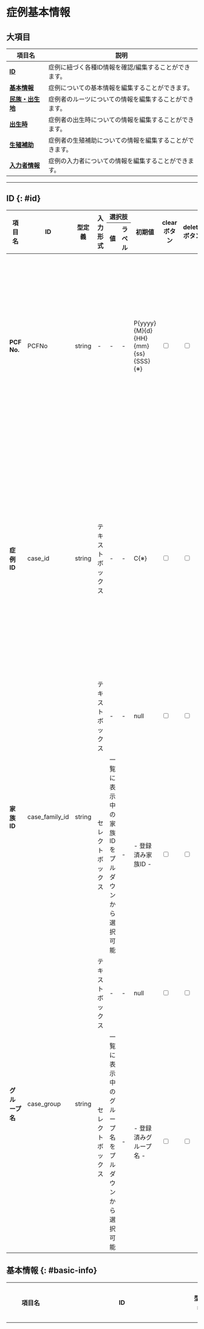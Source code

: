 # 症例基本情報

## 大項目

| 項目名 | 説明 |
| ---- | ---- |
| **[ID](#id)** | 症例に紐づく各種ID情報を確認/編集することができます。|
| **[基本情報](#basic-info)** | 症例についての基本情報を編集することができます。|
| **[民族・出生地](#etnicity)** | 症例者のルーツについての情報を編集することができます。|
| **[出生時](#birth-info)** | 症例者の出生時についての情報を編集することができます。|
| **[生殖補助](#assisted-reproduction)** | 症例者の生殖補助についての情報を編集することができます。|
| **[入力者情報](#inputter-info)** | 症例の入力者についての情報を編集することができます。|

---


## ID {: #id}

<table>
  <thead>
    <tr>
      <th rowspan="2">項目名</th>
      <th rowspan="2">ID</th>
      <th rowspan="2">型定義</th>
      <th rowspan="2">入力形式</th>
      <th colspan="2">選択肢</th>
      <th rowspan="2">初期値</th>
      <th rowspan="2">clearボタン</th>
      <th rowspan="2">deleteボタン</th>
      <th rowspan="2">Phenopackets</th>
      <th rowspan="2">備考</th>
    </tr>
    <tr>
      <th>値</th>
      <th>ラベル</th>
    </tr>
  </thead>
  <tbody>
    <tr>
      <td><strong>PCF No.</strong></td>
      <td>PCFNo</td>
      <td>string</td>
      <td>-</td>
      <td>-</td>
      <td>-</td>
      <td>P{yyyy}{M}{d}{HH}{mm}{ss}{SSS}{※}</td>
      <td><input type="checkbox" class="readonly-input" /></td>
      <td><input type="checkbox" class="readonly-input" /></td>
      <td></td>
      <td>※箇所は、ランダムな数値を36進数の文字列にし、3文字目から7文字目までの5文字</td>
    </tr>
    <tr>
      <td><strong>症例ID</strong></td>
      <td>case_id</td>
      <td>string</td>
      <td>テキストボックス</td>
      <td>-</td>
      <td>-</td>
      <td>C{※}</td>
      <td><input type="checkbox" class="readonly-input" /></td>
      <td><input type="checkbox" class="readonly-input" /></td>
      <td>proband.id / subject.id / pedigree.persons.individual_id</td>
      <td>※箇所は、「症例が追加される毎にオートインクリメントされるカウント+1」の数値を0埋めした7桁の文字列</td>
    </tr>
    <tr>
      <td rowspan="2"><strong>家族ID</strong></td>
      <td rowspan="2">case_family_id</td>
      <td rowspan="2">string</td>
      <td>テキストボックス</td>
      <td>-</td>
      <td>-</td>
      <td>null</td>
      <td><input type="checkbox" class="readonly-input" /></td>
      <td><input type="checkbox" class="readonly-input" /></td>
      <td>id</td>
      <td></td>
    </tr>
    <tr>
      <td>セレクトボックス</td>
      <td>一覧に表示中の家族IDをプルダウンから選択可能</td>
      <td>-</td>
      <td> - 登録済み家族ID - </td>
      <td><input type="checkbox" class="readonly-input" /></td>
      <td><input type="checkbox" class="readonly-input" /></td>
      <td>pedigree.persons.family_id</td>
      <td></td>
    </tr>
    <tr>
      <td rowspan="2"><strong>グループ名</strong></td>
      <td rowspan="2">case_group</td>
      <td rowspan="2">string</td>
      <td>テキストボックス</td>
      <td>-</td>
      <td>-</td>
      <td>null</td>
      <td><input type="checkbox" class="readonly-input" /></td>
      <td><input type="checkbox" class="readonly-input" /></td>
      <td></td>
      <td></td>
    </tr>
    <tr>
      <td>セレクトボックス</td>
      <td>一覧に表示中のグループ名をプルダウンから選択可能</td>
      <td>-</td>
      <td> - 登録済みグループ名 - </td>
      <td><input type="checkbox" class="readonly-input" /></td>
      <td><input type="checkbox" class="readonly-input" /></td>
      <td></td>
      <td></td>
    </tr>
  </tbody>
</table>

## 基本情報 {: #basic-info}

<table>
  <thead>
    <tr>
      <th rowspan="2">項目名</th>
      <th rowspan="2">ID</th>
      <th rowspan="2">型定義</th>
      <th rowspan="2">入力形式</th>
      <th colspan="2">選択肢</th>
      <th rowspan="2">初期値</th>
      <th rowspan="2">clearボタン</th>
      <th rowspan="2">deleteボタン</th>
      <th rowspan="2">Phenopackets</th>
      <th rowspan="2">備考</th>
    </tr>
    <tr>
      <th>値</th>
      <th>ラベル</th>
    </tr>
  </thead>
  <tbody>
    <tr>
      <td><strong>続柄</strong></td>
      <td>case_relationship</td>
      <td>string</td>
      <td>セレクトボックス</td>
      <td>
        <ul>
          <li>proband_individual</li>
          <li>father</li>
          <li>mother</li>
          <li>parent_unknown</li>
          <li>spouse_proband</li>
          <li>spouse_child</li>
          <li>spouse_sibling</li>
          <li>spouse_uncle_aunt</li>
          <li>sibling</li>
          <li>child</li>
          <li>grandparent_paternal</li>
          <li>grandparent_maternal</li>
          <li>grandparent_unknown</li>
          <li>uncle_paternal</li>
          <li>uncle_maternal</li>
          <li>aunt_paternal</li>
          <li>aunt_maternal</li>
          <li>nephew_niece</li>
          <li>grandchild</li>
          <li>cousin</li>
          <li>unknown</li>
          <li>other_paternal</li>
          <li>other_maternal</li>
        </ul>
      </td>
      <td>
        <ul>
          <li>発端者（本人）</li>
          <li>父</li>
          <li>母</li>
          <li>親（詳細不明）</li>
          <li>本人の配偶者</li>
          <li>子どもの配偶者</li>
          <li>兄弟の配偶者</li>
          <li>おじおばの配偶者</li>
          <li>同胞</li>
          <li>子ども</li>
          <li>祖父母（父方）</li>
          <li>祖父母（母方）</li>
          <li>祖父母（詳細不明）</li>
          <li>おじ（父方）</li>
          <li>おじ（母方）</li>
          <li>おば（父方）</li>
          <li>おば（母方）</li>
          <li>甥姪</li>
          <li>孫</li>
          <li>いとこ</li>
          <li>不明</li>
          <li>その他（父方）</li>
          <li>その他（母方）</li>
        </ul>
      </td>
      <td>null</td>
      <td><input type="checkbox" class="readonly-input" /></td>
      <td><input type="checkbox" class="readonly-input" /></td>
      <td></td>
      <td></td>
    </tr>
    <tr>
      <td><strong>血縁者の本研究参加の有無</strong></td>
      <td>case_participation_of_relatives_in_this_study</td>
      <td>string</td>
      <td>ラジオボタン        </td>
      <td>
        <ul>
          <li>not_applicable</li>
          <li>not_participated</li>
          <li>already_participated</li>
          <li>plan_to_participate</li>
        </ul>
      </td>
      <td>
        <ul>
          <li>該当なし</li>
          <li>なし</li>
          <li>あり</li>
          <li>参加予定</li>
        </ul>
      </td>
      <td>"not_applicable"</td>
      <td><input type="checkbox" class="readonly-input" checked /></td>
      <td><input type="checkbox" class="readonly-input" /></td>
      <td></td>
      <td></td>
    </tr>
    <tr>
      <td><strong>性別</strong></td>
      <td>case_sex</td>
      <td>string</td>
      <td>ラジオボタン        </td>
      <td>
        <ul>
          <li>unknown</li>
          <li>male</li>
          <li>female</li>
          <li>other</li>
        </ul>
      </td>
      <td>
        <ul>
          <li>不明</li>
          <li>男性</li>
          <li>女性</li>
          <li>その他</li>
        </ul>
      </td>
      <td>null</td>
      <td><input type="checkbox" class="readonly-input" checked /></td>
      <td><input type="checkbox" class="readonly-input" /></td>
      <td>proband.subject.sex</td>
      <td></td>
    </tr>
    <tr>
      <td><strong>性別 その他詳細</strong></td>
      <td>case_sex_details</td>
      <td>string</td>
      <td>テキストボックス</td>
      <td>-</td>
      <td>-</td>
      <td>null</td>
      <td><input type="checkbox" class="readonly-input" /></td>
      <td><input type="checkbox" class="readonly-input" /></td>
      <td></td>
      <td>性別で「その他」を選択している時のみ入力可（それ以外の場合は非活性）</td>
    </tr>
    <tr>
      <td><strong>発症の有無</strong></td>
      <td>case_presence_or_absence_of_onset</td>
      <td>string</td>
      <td>ラジオボタン        </td>
      <td>
        <ul>
          <li>unknown</li>
          <li>onset</li>
          <li>asymptomatic</li>
        </ul>
      </td>
      <td>
        <ul>
          <li>不明</li>
          <li>発症</li>
          <li>未発症</li>
        </ul>
      </td>
      <td>unkown</td>
      <td><input type="checkbox" class="readonly-input" checked /></td>
      <td><input type="checkbox" class="readonly-input" /></td>
      <td>pedigree.persons.affectedStatus</td>
      <td></td>
    </tr>
    <tr>
      <td><strong>状態</strong></td>
      <td>case_life_status</td>
      <td>string</td>
      <td>ラジオボタン        </td>
      <td>
        <ul>
          <li>unknown</li>
          <li>alive</li>
          <li>deceased</li>
        </ul>
      </td>
      <td>
        <ul>
          <li>不明</li>
          <li>生存</li>
          <li>故人</li>
        </ul>
      </td>
      <td>unkown</td>
      <td><input type="checkbox" class="readonly-input" checked /></td>
      <td><input type="checkbox" class="readonly-input" /></td>
      <td>proband.subject.vitalStatus.status</td>
      <td></td>
    </tr>
    <tr>
      <td><strong>生年月 (yyyy/mm)</strong></td>
      <td>case_birth</td>
      <td>string</td>
      <td>セレクトボックス</td>
      <td>
        <ul>
          <li>1800〜現在の年</li>
          <li>1~12</li>
        </ul>
      </td>
      <td>
        <ul>
          <li>1800〜現在の年</li>
          <li>1~12</li>
        </ul>
      </td>
      <td>null</td>
      <td><input type="checkbox" class="readonly-input" /></td>
      <td><input type="checkbox" class="readonly-input" /></td>
      <td></td>
      <td></td>
    </tr>
    <tr>
      <td rowspan="3"><strong>登録時年齢 (YMD)</strong></td>
      <td rowspan="3">case_age</td>
      <td rowspan="3">string</td>
      <td>テキストボックス (数字)</td>
      <td>-</td>
      <td>-</td>
      <td>null</td>
      <td><input type="checkbox" class="readonly-input" /></td>
      <td><input type="checkbox" class="readonly-input" /></td>
      <td></td>
      <td rowspan="3">
        「{{yyyy}} + Y + {{mm}} + M + {{dd}} + D」の形式でjsonに保存される
      </td>
    </tr>
    <tr>
      <td>セレクトボックス</td>
      <td>-</td>
      <td>-</td>
      <td>- ヶ月を選択 -</td>
      <td><input type="checkbox" class="readonly-input" /></td>
      <td><input type="checkbox" class="readonly-input" /></td>
      <td></td>
    </tr>
    <tr>
      <td>セレクトボックス</td>
      <td>-</td>
      <td>-</td>
      <td>- 日を選択 -</td>
      <td><input type="checkbox" class="readonly-input" /></td>
      <td><input type="checkbox" class="readonly-input" /></td>
      <td></td>
    </tr>
    <tr>
      <td rowspan="3"><strong>診察時年齢 (YMD)</strong></td>
      <td rowspan="3">case_age_on_examination</td>
      <td rowspan="3">string</td>
      <td>テキストボックス (数字)</td>
      <td>-</td>
      <td>-</td>
      <td>null</td>
      <td><input type="checkbox" class="readonly-input" /></td>
      <td><input type="checkbox" class="readonly-input" /></td>
      <td></td>
      <td rowspan="3">
        「{{yyyy}} + Y + {{mm}} + M + {{dd}} + D」の形式でjsonに保存される
      </td>
    </tr>
    <tr>
      <td>セレクトボックス</td>
      <td>-</td>
      <td>-</td>
      <td>- ヶ月を選択 -</td>
      <td><input type="checkbox" class="readonly-input" /></td>
      <td><input type="checkbox" class="readonly-input" /></td>
      <td></td>
    </tr>
    <tr>
      <td>セレクトボックス</td>
      <td>-</td>
      <td>-</td>
      <td>- 日を選択 -</td>
      <td><input type="checkbox" class="readonly-input" /></td>
      <td><input type="checkbox" class="readonly-input" /></td>
      <td></td>
    </tr>
    <tr>
      <td><strong>没年月 (yyyy/mm)</strong></td>
      <td>case_death</td>
      <td>string</td>
      <td>セレクトボックス</td>
      <td>-</td>
      <td>-</td>
      <td>null</td>
      <td><input type="checkbox" class="readonly-input" /></td>
      <td><input type="checkbox" class="readonly-input" /></td>
      <td></td>
      <td>状態で「故人」を選択している時のみ入力可（それ以外の場合は非活性）</td>
    </tr>
    <tr>
      <td><strong>死因</strong></td>
      <td>case_cause_of_death</td>
      <td>string</td>
      <td>セレクトボックス</td>
      <td>
        <ul>
          <li>concerned_disease</li>
          <li>other_disease</li>
        </ul>
      </td>
      <td>
        <ul>
          <li>当該疾患</li>
          <li>当該疾患以外</li>
        </ul>
      </td>
      <td>null</td>
      <td><input type="checkbox" class="readonly-input" /></td>
      <td><input type="checkbox" class="readonly-input" /></td>
      <td></td>
      <td>状態で「故人」を選択している時のみ入力可（それ以外の場合は非活性）</td>
    </tr>
    <tr>
      <td><strong>当該疾患以外のときの死因詳細</strong></td>
      <td>case_cause_of_death_details</td>
      <td>string</td>
      <td>テキストボックス</td>
      <td>-</td>
      <td>-</td>
      <td>null</td>
      <td><input type="checkbox" class="readonly-input" /></td>
      <td><input type="checkbox" class="readonly-input" /></td>
      <td></td>
      <td>状態で「故人」を選択している時のみ入力可（それ以外の場合は非活性）</td>
    </tr>
    <tr>
      <td><strong>死因ICD-11コード</strong></td>
      <td>case_icd_11_code_of_cause_of_death</td>
      <td>string</td>
      <td>テキストボックス</td>
      <td>-</td>
      <td>-</td>
      <td>null</td>
      <td><input type="checkbox" class="readonly-input" /></td>
      <td><input type="checkbox" class="readonly-input" /></td>
      <td></td>
      <td>状態で「故人」を選択している時のみ入力可（それ以外の場合は非活性）</td>
    </tr>
    <tr>
      <td><strong>最終生存確認日 (yyyy/mm/dd)</strong></td>
      <td>case_last_date_of_confirmation_of_survival</td>
      <td>string</td>
      <td>カレンダー選択</td>
      <td>-</td>
      <td>-</td>
      <td>null</td>
      <td><input type="checkbox" class="readonly-input" /></td>
      <td><input type="checkbox" class="readonly-input" /></td>
      <td></td>
      <td></td>
    </tr>
  </tbody>
</table>

## 民族・出生地 {: #etnicity}

<table>
  <thead>
    <tr>
      <th rowspan="2">項目名</th>
      <th rowspan="2">ID</th>
      <th rowspan="2">型定義</th>
      <th rowspan="2">入力形式</th>
      <th colspan="2">選択肢</th>
      <th rowspan="2">初期値</th>
      <th rowspan="2">clearボタン</th>
      <th rowspan="2">deleteボタン</th>
      <th rowspan="2">Phenopackets</th>
      <th rowspan="2">備考</th>
    </tr>
    <tr>
      <th>値</th>
      <th>ラベル</th>
    </tr>
  </thead>
  <tbody>
    <tr>
      <td><strong>民族 / 集団</strong></td>
      <td>case_ethnicity_group</td>
      <td>string</td>
      <td>セレクトボックス</td>
      <td>
        <a href="../master#country-master">国マスタ</a>
      </td>
      <td>
        <a href="../master#country-master">国マスタ</a>
      </td>
      <td>null</td>
      <td><input type="checkbox" class="readonly-input" /></td>
      <td><input type="checkbox" class="readonly-input" /></td>
      <td></td>
      <td></td>
    </tr>
    <tr>
      <td><strong>自由記載</strong></td>
      <td>case_free_comment_about_ethnicity_group</td>
      <td>string</td>
      <td>テキストボックス</td>
      <td>-</td>
      <td>-</td>
      <td>null</td>
      <td><input type="checkbox" class="readonly-input" /></td>
      <td><input type="checkbox" class="readonly-input" /></td>
      <td></td>
      <td></td>
    </tr>
    <tr>
      <td><strong>出生地 国</strong></td>
      <td>case_country_of_birth</td>
      <td>string</td>
      <td>セレクトボックス</td>
      <td>
        <a href="../master#country-master">国マスタ</a>
      </td>
      <td>
        <a href="../master#country-master">国マスタ</a>
      </td>
      <td>null</td>
      <td><input type="checkbox" class="readonly-input" /></td>
      <td><input type="checkbox" class="readonly-input" /></td>
      <td></td>
      <td></td>
    </tr>
    <tr>
      <td><strong>都道府県</strong></td>
      <td>case_state_of_birth</td>
      <td>string</td>
      <td>テキストボックス</td>
      <td>-</td>
      <td>-</td>
      <td>null</td>
      <td><input type="checkbox" class="readonly-input" /></td>
      <td><input type="checkbox" class="readonly-input" /></td>
      <td></td>
      <td></td>
    </tr>
    <tr>
      <td><strong>市区町村</strong></td>
      <td>case_city_of_birth</td>
      <td>string</td>
      <td>テキストボックス</td>
      <td>-</td>
      <td>-</td>
      <td>null</td>
      <td><input type="checkbox" class="readonly-input" /></td>
      <td><input type="checkbox" class="readonly-input" /></td>
      <td></td>
      <td></td>
    </tr>
    <tr>
      <td><strong>自由記載</strong></td>
      <td>case_free_comment_about_birth</td>
      <td>string</td>
      <td>テキストボックス</td>
      <td>-</td>
      <td>-</td>
      <td>null</td>
      <td><input type="checkbox" class="readonly-input" /></td>
      <td><input type="checkbox" class="readonly-input" /></td>
      <td></td>
      <td></td>
    </tr>
  </tbody>
</table>

## 出生時 {: #birth-info}

<table>
  <thead>
    <tr>
      <th rowspan="2">項目名</th>
      <th rowspan="2">ID</th>
      <th rowspan="2">型定義</th>
      <th rowspan="2">入力形式</th>
      <th colspan="2">選択肢</th>
      <th rowspan="2">初期値</th>
      <th rowspan="2">clearボタン</th>
      <th rowspan="2">deleteボタン</th>
      <th rowspan="2">Phenopackets</th>
      <th rowspan="2">備考</th>
    </tr>
    <tr>
      <th>値</th>
      <th>ラベル</th>
    </tr>
  </thead>
  <tbody>
    <tr>
      <td><strong>出生前（胎児）の異常の有無</strong></td>
      <td>case_presence_of_prenatal_abnormalities</td>
      <td>string</td>
      <td>ラジオボタン</td>
      <td>
        <ul>
          <li>unknown</li>
          <li>absent</li>
          <li>present</li>
        </ul>
      </td>
      <td>
        <ul>
          <li>不明</li>
          <li>なし</li>
          <li>あり</li>
        </ul>
      </td>
      <td>"不明"</td>
      <td><input type="checkbox" class="readonly-input" checked /></td>
      <td><input type="checkbox" class="readonly-input" /></td>
      <td></td>
      <td></td>
    </tr>
    <tr>
      <td><strong>異常（黄疸等）の有無</strong></td>
      <td>case_presence_of_abnormalities_at_birth</td>
      <td>string</td>
      <td>ラジオボタン</td>
      <td>
        <ul>
          <li>unknown</li>
          <li>absent</li>
          <li>present</li>
        </ul>
      </td>
      <td>
        <ul>
          <li>不明</li>
          <li>なし</li>
          <li>あり</li>
        </ul>
      </td>
      <td>"不明"</td>
      <td><input type="checkbox" class="readonly-input" checked /></td>
      <td><input type="checkbox" class="readonly-input" /></td>
      <td></td>
      <td></td>
    </tr>
    <tr>
      <td><strong>医療介助の有無（出産時）</strong></td>
      <td>case_presence_of_medical_assistance_at_birth</td>
      <td>string</td>
      <td>ラジオボタン</td>
      <td>
        <ul>
          <li>unknown</li>
          <li>absent</li>
          <li>present</li>
        </ul>
      </td>
      <td>
        <ul>
          <li>不明</li>
          <li>なし</li>
          <li>あり</li>
        </ul>
      </td>
      <td>"不明"</td>
      <td><input type="checkbox" class="readonly-input" checked /></td>
      <td><input type="checkbox" class="readonly-input" /></td>
      <td></td>
      <td></td>
    </tr>
    <tr>
      <td><strong>在胎週数 (週)</strong></td>
      <td>case_gestational_age_at_birth</td>
      <td>string</td>
      <td>テキストボックス (数字)</td>
      <td>-</td>
      <td>-</td>
      <td>null</td>
      <td><input type="checkbox" class="readonly-input" /></td>
      <td><input type="checkbox" class="readonly-input" /></td>
      <td></td>
      <td></td>
    </tr>
    <tr>
      <td rowspan="3"><strong>母親の年齢 (YMD)</strong></td>
      <td rowspan="3">case_age_of_mother_at_birth</td>
      <td rowspan="3">string</td>
      <td>テキストボックス (数字)</td>
      <td>-</td>
      <td>-</td>
      <td>null</td>
      <td><input type="checkbox" class="readonly-input" /></td>
      <td><input type="checkbox" class="readonly-input" /></td>
      <td></td>
      <td rowspan="3">
        「{{yyyy}} + Y + {{mm}} + M + {{dd}} + D」の形式でjsonに保存される
      </td>
    </tr>
    <tr>
      <td>セレクトボックス</td>
      <td>-</td>
      <td>-</td>
      <td>- ヶ月を選択 -</td>
      <td><input type="checkbox" class="readonly-input" /></td>
      <td><input type="checkbox" class="readonly-input" /></td>
      <td></td>
    </tr>
    <tr>
      <td>セレクトボックス</td>
      <td>-</td>
      <td>-</td>
      <td>- 日を選択 -</td>
      <td><input type="checkbox" class="readonly-input" /></td>
      <td><input type="checkbox" class="readonly-input" /></td>
      <td></td>
    </tr>
    <tr>
      <td rowspan="3"><strong>父親の年齢 (YMD)</strong></td>
      <td rowspan="3">case_age_of_father_at_birth</td>
      <td rowspan="3">string</td>
      <td>テキストボックス (数字)</td>
      <td>-</td>
      <td>-</td>
      <td>null</td>
      <td><input type="checkbox" class="readonly-input" /></td>
      <td><input type="checkbox" class="readonly-input" /></td>
      <td></td>
      <td rowspan="3">
        「{{yyyy}} + Y + {{mm}} + M + {{dd}} + D」の形式でjsonに保存される
      </td>
    </tr>
    <tr>
      <td>セレクトボックス</td>
      <td>-</td>
      <td>-</td>
      <td>- ヶ月を選択 -</td>
      <td><input type="checkbox" class="readonly-input" /></td>
      <td><input type="checkbox" class="readonly-input" /></td>
      <td></td>
    </tr>
    <tr>
      <td>セレクトボックス</td>
      <td>-</td>
      <td>-</td>
      <td>- 日を選択 -</td>
      <td><input type="checkbox" class="readonly-input" /></td>
      <td><input type="checkbox" class="readonly-input" /></td>
      <td></td>
    </tr>
  </tbody>
</table>

## 生殖補助 {: #assisted-reproduction}

<table>
  <thead>
    <tr>
      <th rowspan="2">項目名</th>
      <th rowspan="2">ID</th>
      <th rowspan="2">型定義</th>
      <th rowspan="2">入力形式</th>
      <th colspan="2">選択肢</th>
      <th rowspan="2">初期値</th>
      <th rowspan="2">clearボタン</th>
      <th rowspan="2">deleteボタン</th>
      <th rowspan="2">Phenopackets</th>
      <th rowspan="2">備考</th>
    </tr>
    <tr>
      <th>値</th>
      <th>ラベル</th>
    </tr>
  </thead>
  <tbody>
    <tr>
      <td><strong>生殖補助医療の有無</strong></td>
      <td>case_presence_of_assisted_reproductive_technology</td>
      <td>string</td>
      <td>ラジオボタン</td>
      <td>
        <ul>
          <li>unknown</li>
          <li>absent</li>
          <li>present</li>
        </ul>
      </td>
      <td>
        <ul>
          <li>不明</li>
          <li>なし</li>
          <li>あり</li>
        </ul>
      </td>
      <td>"不明"</td>
      <td><input type="checkbox" class="readonly-input" checked /></td>
      <td><input type="checkbox" class="readonly-input" /></td>
      <td></td>
      <td></td>
    </tr>
    <tr>
      <td><strong>生殖補助医療の種類</strong></td>
      <td>case_type_of_assisted_reproductive_technology</td>
      <td>Array&lt;string|null&gt;</td>
      <td>チェックボックス</td>
      <td>
        <ul>
          <li>ivf_et</li>
          <li>icsi</li>
          <li>frozen_embryo</li>
          <li>other</li>
          <li>unknown</li>
        </ul>
      </td>
      <td>
        <ul>
          <li>体外受精・胚移植（IVF-ET）</li>
          <li>顕微授精（卵細胞質内精子注入法、ICSI）</li>
          <li>凍結胚・融解移植</li>
          <li>その他</li>
          <li>不明</li>
        </ul>
      </td>
      <td>null</td>
      <td><input type="checkbox" class="readonly-input" /></td>
      <td><input type="checkbox" class="readonly-input" /></td>
      <td></td>
      <td></td>
    </tr>
  </tbody>
</table>

## 入力者情報 {: #inputter-info}

<table>
  <thead>
    <tr>
      <th rowspan="2">項目名</th>
      <th rowspan="2">ID</th>
      <th rowspan="2">型定義</th>
      <th rowspan="2">入力形式</th>
      <th colspan="2">選択肢</th>
      <th rowspan="2">初期値</th>
      <th rowspan="2">clearボタン</th>
      <th rowspan="2">deleteボタン</th>
      <th rowspan="2">Phenopackets</th>
      <th rowspan="2">備考</th>
    </tr>
    <tr>
      <th>値</th>
      <th>ラベル</th>
    </tr>
  </thead>
  <tbody>
    <tr>
      <td><strong>調査実施日 (yyyy/mm/dd)</strong></td>
      <td>case_date_of_survey</td>
      <td>string</td>
      <td>カレンダー選択</td>
      <td>-</td>
      <td>-</td>
      <td>null</td>
      <td><input type="checkbox" class="readonly-input" /></td>
      <td><input type="checkbox" class="readonly-input" /></td>
      <td></td>
      <td></td>
    </tr>
    <tr>
      <td><strong>診察日 (yyyy/mm/dd)</strong></td>
      <td>case_examination_day</td>
      <td>string</td>
      <td>カレンダー選択</td>
      <td>-</td>
      <td>-</td>
      <td>null</td>
      <td><input type="checkbox" class="readonly-input" /></td>
      <td><input type="checkbox" class="readonly-input" /></td>
      <td></td>
      <td></td>
    </tr>
    <tr>
      <td><strong>施設名</strong></td>
      <td>case_name_of_facility</td>
      <td>string</td>
      <td>テキストボックス</td>
      <td>-</td>
      <td>-</td>
      <td>null</td>
      <td><input type="checkbox" class="readonly-input" /></td>
      <td><input type="checkbox" class="readonly-input" /></td>
      <td></td>
      <td></td>
    </tr>
    <tr>
      <td><strong>施設コード</strong></td>
      <td>case_code_of_facility</td>
      <td>string</td>
      <td>テキストボックス</td>
      <td>-</td>
      <td>-</td>
      <td>null</td>
      <td><input type="checkbox" class="readonly-input" /></td>
      <td><input type="checkbox" class="readonly-input" /></td>
      <td></td>
      <td></td>
    </tr>
    <tr>
      <td><strong>担当医師名（姓）</strong></td>
      <td>case_family_name_of_doctor_in_charge</td>
      <td>string</td>
      <td>テキストボックス</td>
      <td>-</td>
      <td>-</td>
      <td>null</td>
      <td><input type="checkbox" class="readonly-input" /></td>
      <td><input type="checkbox" class="readonly-input" /></td>
      <td></td>
      <td></td>
    </tr>
    <tr>
      <td><strong>担当医師名（名）</strong></td>
      <td>case_first_name_of_doctor_in_charge</td>
      <td>string</td>
      <td>テキストボックス</td>
      <td>-</td>
      <td>-</td>
      <td>null</td>
      <td><input type="checkbox" class="readonly-input" /></td>
      <td><input type="checkbox" class="readonly-input" /></td>
      <td></td>
      <td></td>
    </tr>
    <tr>
      <td><strong>入力者名（姓）</strong></td>
      <td>case_family_name_of_inputter</td>
      <td>string</td>
      <td>テキストボックス</td>
      <td>-</td>
      <td>-</td>
      <td>null</td>
      <td><input type="checkbox" class="readonly-input" /></td>
      <td><input type="checkbox" class="readonly-input" /></td>
      <td>proband.metadata.createdBy</td>
      <td></td>
    </tr>
    <tr>
      <td><strong>入力者名（名）</strong></td>
      <td>case_first_name_of_inputter</td>
      <td>string</td>
      <td>テキストボックス</td>
      <td>-</td>
      <td>-</td>
      <td>null</td>
      <td><input type="checkbox" class="readonly-input" /></td>
      <td><input type="checkbox" class="readonly-input" /></td>
      <td>proband.metadata.createdBy</td>
      <td></td>
    </tr>
    <tr>
      <td><strong>備考</strong></td>
      <td>case_note</td>
      <td>string</td>
      <td>テキストボックス</td>
      <td>-</td>
      <td>-</td>
      <td>null</td>
      <td><input type="checkbox" class="readonly-input" /></td>
      <td><input type="checkbox" class="readonly-input" /></td>
      <td></td>
      <td></td>
    </tr>
    <tr>
      <td><strong>作成日時</strong></td>
      <td>case_created_at</td>
      <td>string</td>
      <td>-</td>
      <td>-</td>
      <td>-</td>
      <td>{yyyy}/{M}/{d} {HH}:{mm}:{ss}</td>
      <td><input type="checkbox" class="readonly-input" /></td>
      <td><input type="checkbox" class="readonly-input" /></td>
      <td>proband.metadata.created / metadata.created</td>
      <td></td>
    </tr>
    <tr>
      <td><strong>更新日時</strong></td>
      <td>case_updated_at</td>
      <td>string</td>
      <td>-</td>
      <td>-</td>
      <td>-</td>
      <td>{yyyy}/{M}/{d} {HH}:{mm}:{ss}</td>
      <td><input type="checkbox" class="readonly-input" /></td>
      <td><input type="checkbox" class="readonly-input" /></td>
      <td></td>
      <td></td>
    </tr>
  </tbody>
</table>